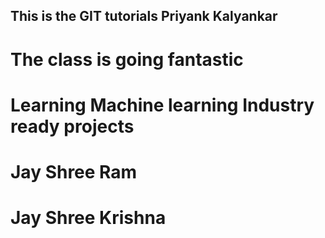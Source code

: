 ## This is the GIT tutorials Priyank Kalyankar
# The class is going fantastic
# Learning Machine learning Industry ready projects
# Jay Shree Ram
# Jay Shree Krishna